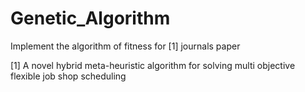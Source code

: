 # Genetic_Algorithm

Implement the algorithm of fitness for [1] journals paper

[1] A novel hybrid meta-heuristic algorithm for solving multi objective flexible job shop scheduling
